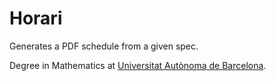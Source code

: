 # Horari

Generates a PDF schedule from a given spec.

Degree in Mathematics at
[Universitat Autònoma de Barcelona](http://uab.cat).
